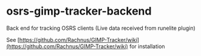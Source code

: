 # osrs-gimp-tracker-backend
Back end for tracking OSRS clients (Live data received from runelite plugin)

See [https://github.com/Rachnus/GIMP-Tracker/wiki](https://github.com/Rachnus/GIMP-Tracker/wiki) for installation
